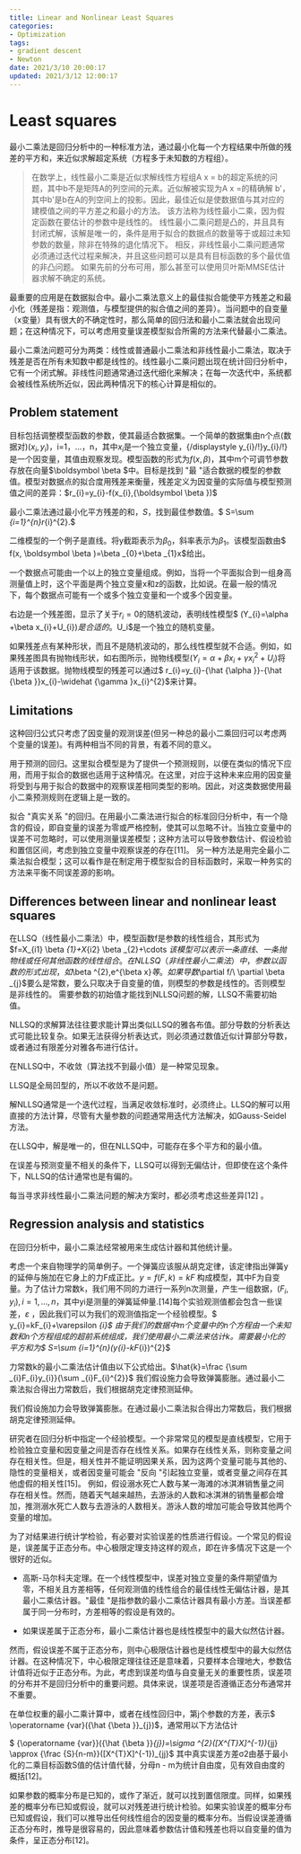 ```yaml
---
title: Linear and Nonlinear Least Squares
categories:
- Optimization
tags:
- gradient descent
- Newton 
date: 2021/3/10 20:00:17
updated: 2021/3/12 12:00:17
---
```


# Least squares

最小二乘法是回归分析中的一种标准方法，通过最小化每一个方程结果中所做的残差的平方和，来近似求解超定系统（方程多于未知数的方程组）。

>在数学上，线性最小二乘是近似求解线性方程组A x = b的超定系统的问题，其中b不是矩阵A的列空间的元素。近似解被实现为A x =的精确解 b'，其中b'是b在A的列空间上的投影。因此，最佳近似是使数据值与其对应的建模值之间的平方差之和最小的方法。 该方法称为线性最小二乘，因为假定函数在要估计的参数中是线性的。 线性最小二乘问题是凸的，并且具有封闭式解，该解是唯一的，条件是用于拟合的数据点的数量等于或超过未知参数的数量，除非在特殊的退化情况下。 相反，非线性最小二乘问题通常必须通过迭代过程来解决，并且这些问题可以是具有目标函数的多个最优值的非凸问题。 如果先前的分布可用，那么甚至可以使用贝叶斯MMSE估计器求解不确定的系统。

最重要的应用是在数据拟合中。最小二乘法意义上的最佳拟合能使平方残差之和最小化（残差是指：观测值，与模型提供的拟合值之间的差异）。当问题中的自变量（x变量）具有很大的不确定性时，那么简单的回归法和最小二乘法就会出现问题；在这种情况下，可以考虑用变量误差模型拟合所需的方法来代替最小二乘法。

最小二乘法问题可分为两类：线性或普通最小二乘法和非线性最小二乘法，取决于残差是否在所有未知数中都是线性的。线性最小二乘问题出现在统计回归分析中，它有一个闭式解。非线性问题通常通过迭代细化来解决；在每一次迭代中，系统都会被线性系统所近似，因此两种情况下的核心计算是相似的。

## Problem statement

目标包括调整模型函数的参数，使其最适合数据集。一个简单的数据集由n个点(数据对)$(x_{i},y_{i})$，i=1，...，n，其中$x_i$是一个独立变量，{/displaystyle y_{i}/!}y_{i}/!}是一个因变量，其值由观察发现。模型函数的形式为$f(x, \beta)$，其中m个可调节参数存放在向量$\boldsymbol \beta $中。目标是找到 "最 "适合数据的模型的参数值。模型对数据点的拟合度用残差来衡量，残差定义为因变量的实际值与模型预测值之间的差异：$r_{i}=y_{i}-f(x_{i},{\boldsymbol  \beta })$

最小二乘法通过最小化平方残差的和，$S$，找到最佳参数值。$ S=\sum _{i=1}^{n}r_{i}^{2}.$

二维模型的一个例子是直线。将y截距表示为$\beta_0$，斜率表示为$\beta_1$。该模型函数由$ f(x, \boldsymbol \beta )=\beta _{0}+\beta _{1}x$给出。

一个数据点可能由一个以上的独立变量组成。例如，当将一个平面拟合到一组身高测量值上时，这个平面是两个独立变量x和z的函数，比如说。在最一般的情况下，每个数据点可能有一个或多个独立变量和一个或多个因变量。

右边是一个残差图，显示了关于$r_i=0$的随机波动，表明线性模型$ (Y_{i}=\alpha +\beta x_{i}+U_{i})$是合适的。$U_i$是一个独立的随机变量。 

如果残差点有某种形状，而且不是随机波动的，那么线性模型就不合适。例如，如果残差图具有抛物线形状，如右图所示，抛物线模型$(Y_{i}=\alpha +\beta x_{i}+\gamma x_{i}^{2}+U_{i})$将适用于该数据。抛物线模型的残差可以通过$ r_{i}=y_{i}-{\hat {\alpha }}-{\hat {\beta }}x_{i}-\widehat {\gamma }x_{i}^{2}$来计算。

## Limitations

这种回归公式只考虑了因变量的观测误差(但另一种总的最小二乘回归可以考虑两个变量的误差)。有两种相当不同的背景，有着不同的意义。

用于预测的回归。这里拟合模型是为了提供一个预测规则，以便在类似的情况下应用，而用于拟合的数据也适用于这种情况。在这里，对应于这种未来应用的因变量将受到与用于拟合的数据中的观察误差相同类型的影响。因此，对这类数据使用最小二乘预测规则在逻辑上是一致的。

拟合 "真实关系 "的回归。在用最小二乘法进行拟合的标准回归分析中，有一个隐含的假设，即自变量的误差为零或严格控制，使其可以忽略不计。当独立变量中的误差不可忽略时，可以使用测量误差模型；这种方法可以导致参数估计、假设检验和置信区间，考虑到独立变量中观察误差的存在[11]。 另一种方法是用完全最小二乘法拟合模型；这可以看作是在制定用于模型拟合的目标函数时，采取一种务实的方法来平衡不同误差源的影响。

## Differences between linear and nonlinear least squares

在LLSQ（线性最小二乘法）中，模型函数f是参数的线性组合，其形式为$f=X_{i1} \beta _{1}+X_{i2} \beta _{2}+\cdots $该模型可以表示一条直线、一条抛物线或任何其他函数的线性组合。在NLLSQ（非线性最小二乘法）中，参数以函数的形式出现，如$\beta ^{2}$,$e^{\beta x}$等。如果导数$\partial  f/\ \partial \beta _{j}$要么是常数，要么只取决于自变量的值，则模型的参数是线性的。否则模型是非线性的。
需要参数的初始值才能找到NLLSQ问题的解，LLSQ不需要初始值。

NLLSQ的求解算法往往要求能计算出类似LLSQ的雅各布值。部分导数的分析表达式可能比较复杂。如果无法获得分析表达式，则必须通过数值近似计算部分导数，或者通过有限差分对雅各布进行估计。

在NLLSQ中，不收敛（算法找不到最小值）是一种常见现象。

LLSQ是全局凹型的，所以不收敛不是问题。

解NLLSQ通常是一个迭代过程，当满足收敛标准时，必须终止。LLSQ的解可以用直接的方法计算，尽管有大量参数的问题通常用迭代方法解决，如Gauss-Seidel方法。

在LLSQ中，解是唯一的，但在NLLSQ中，可能存在多个平方和的最小值。

在误差与预测变量不相关的条件下，LLSQ可以得到无偏估计，但即使在这个条件下，NLLSQ的估计通常也是有偏的。

每当寻求非线性最小二乘法问题的解决方案时，都必须考虑这些差异[12] 。

## Regression analysis and statistics

在回归分析中，最小二乘法经常被用来生成估计器和其他统计量。

考虑一个来自物理学的简单例子。一个弹簧应该服从胡克定律，该定律指出弹簧y的延伸与施加在它身上的力F成正比。$y=f(F,k)=kF$
构成模型，其中F为自变量。为了估计力常数k，我们用不同的力进行一系列n次测量，产生一组数据，$(F_{i},y_{i}),i=1,\dots ,n$，其中yi是测量的弹簧延伸量.[14]每个实验观测值都会包含一些误差，$\varepsilon$ ，因此我们可以为我们的观测值指定一个经验模型。$ y_{i}=kF_{i}+\varepsilon _{i}$
由于我们的数据中m个变量中的n个方程由一个未知数和n个方程组成的超前系统组成，我们使用最小二乘法来估计k。需要最小化的平方和为$ S=\sum _{i=1}^{n}(y_{i}-kF_{i})^{2}$

力常数k的最小二乘法估计值由以下公式给出。$\hat{k}=\frac {\sum _{i}F_{i}y_{i}}{\sum _{i}F_{i}^{2}}$
我们假设施力会导致弹簧膨胀。通过最小二乘法拟合得出力常数后，我们根据胡克定律预测延伸。

我们假设施加力会导致弹簧膨胀。在通过最小二乘法拟合得出力常数后，我们根据胡克定律预测延伸。

研究者在回归分析中指定一个经验模型。一个非常常见的模型是直线模型，它用于检验独立变量和因变量之间是否存在线性关系。如果存在线性关系，则称变量之间存在相关性。但是，相关性并不能证明因果关系，因为这两个变量可能与其他的、隐性的变量相关，或者因变量可能会 "反向 "引起独立变量，或者变量之间存在其他虚假的相关性[15]。 例如，假设溺水死亡人数与某一海滩的冰淇淋销售量之间存在相关性。然而，随着天气越来越热，去游泳的人数和冰淇淋的销售量都会增加，推测溺水死亡人数与去游泳的人数相关。游泳人数的增加可能会导致其他两个变量的增加。

为了对结果进行统计学检验，有必要对实验误差的性质进行假设。一个常见的假设是，误差属于正态分布。中心极限定理支持这样的观点，即在许多情况下这是一个很好的近似。

- 高斯-马尔科夫定理。在一个线性模型中，误差对独立变量的条件期望值为零，不相关且方差相等，任何观测值的线性组合的最佳线性无偏估计器，是其最小二乘估计器。"最佳 "是指参数的最小二乘估计器具有最小方差。当误差都属于同一分布时，方差相等的假设是有效的。

- 如果误差属于正态分布，最小二乘估计器也是线性模型中的最大似然估计器。

然而，假设误差不属于正态分布，则中心极限估计器也是线性模型中的最大似然估计器。在这种情况下，中心极限定理往往还是意味着，只要样本合理地大，参数估计值将近似于正态分布。为此，考虑到误差均值与自变量无关的重要性质，误差项的分布并不是回归分析中的重要问题。具体来说，误差项是否遵循正态分布通常并不重要。

在单位权重的最小二乘计算中，或者在线性回归中，第j个参数的方差，表示$ \operatorname {var}({\hat {\beta }}_{j})$，通常用以下方法估计

$ {\operatorname {var}}({\hat {\beta }}_{j})=\sigma ^{2}([X^{T}X]^{-1})_{jj} \approx {\frac {S}{n-m}}([X^{T}X]^{-1})_{jj}$
其中真实误差方差σ2由基于最小化的二乘目标函数S值的估计值代替，分母n - m为统计自由度，见有效自由度的概括[12]。

如果参数的概率分布是已知的，或作了渐近，就可以找到置信限度。同样，如果残差的概率分布已知或假设，就可以对残差进行统计检验。如果实验误差的概率分布已知或假设，我们可以推导出任何线性组合的因变量的概率分布。当假设误差遵循正态分布时，推导是很容易的，因此意味着参数估计值和残差也将以自变量的值为条件，呈正态分布[12]。
